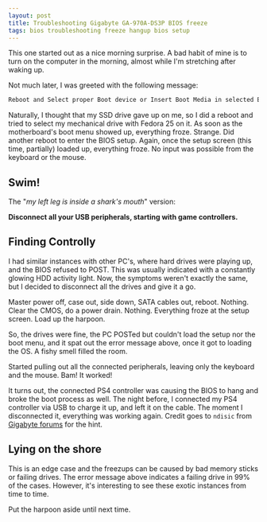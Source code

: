 ```yaml
---
layout: post
title: Troubleshooting Gigabyte GA-970A-DS3P BIOS freeze
tags: bios troubleshooting freeze hangup bios setup
---
```


This one started out as a nice morning surprise. A bad habit of mine is
to turn on the computer in the morning, almost while I'm stretching after waking up.

Not much later, I was greeted with the following message:

```sh
Reboot and Select proper Boot device or Insert Boot Media in selected Boot device and press a key
```

Naturally, I thought that my SSD drive gave up on me, so I did a reboot and tried
to select my mechanical drive with Fedora 25 on it. As soon as the motherboard's
boot menu showed up, everything froze. Strange. Did another reboot to enter the BIOS
setup. Again, once the setup screen (this time, partially) loaded up, everything
froze. No input was possible from the keyboard or the mouse.

## Swim!

The "*my left leg is inside a shark's mouth*" version:

**Disconnect all your USB peripherals, starting with game controllers.**


## Finding Controlly

I had similar instances with other PC's, where hard drives were playing up,
and the BIOS refused to POST. This was usually indicated with a constantly
glowing HDD activity light. Now, the symptoms weren't exactly the same, but I decided
to disconnect all the drives and give it a go.

Master power off, case out, side down, SATA cables out, reboot. Nothing.
Clear the CMOS, do a power drain. Nothing. Everything froze at the setup screen.
Load up the harpoon.

So, the drives were fine, the PC POSTed but couldn't load the setup nor the boot menu,
and it spat out the error message above, once it got to loading the OS. A fishy smell
filled the room.

Started pulling out all the connected peripherals, leaving only the keyboard
and the mouse. Bam! It worked!

It turns out, the connected PS4 controller was causing the BIOS to hang and broke the
boot process as well. The night before, I connected my PS4 controller via USB to charge it up, and
left it on the cable. The moment I disconnected it, everything was working again. Credit
goes to `ndisic` from [Gigabyte forums](http://forum.giga-byte.co.uk/index.php?PHPSESSID=6kfiua6jibl4ntdptauks3fu91&topic=14493.0)
for the hint.

## Lying on the shore

This is an edge case and the freezups can be caused by bad memory sticks or
failing drives. The error message above indicates a failing drive in 99% of the cases.
However, it's interesting to see these exotic instances from time to time.

Put the harpoon aside until next time.
